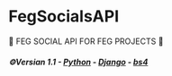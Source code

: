 # FegSocialsAPI
🎇 FEG SOCIAL API FOR FEG PROJECTS 🎇
 <p>                                                      </p> 
 
 <h5> <b>⚙Versian 1.1</b> - <u>Python</u> - <u>Django</u> - <u>bs4</u> </h5> 
 <h1>                                                           </h1>
 <title>For edit project 👇🏻<title>
 <pre>- apt install python3  
- pip install django  
- git clone https://github.com/JustinStar-py/feg-social-api   
- cd feg-social-api  
- pip -r install requirements  
- python manage.py migrate  
- python manage.py runserver  
- Now, you can see base codes and ... !😄</pre> 
 <h1>                                         </h1>
 <table>   
  <li> Instagram API 🍟</li>   
  <li> Twitter API 🍗</li>   
  <li> Telegram coming soon..!</li> 
</table> 

<p>🌍Documentation:</p> 

<h4>*GET - API - Instagram</h4>

<h3>Get all information:</h3>
   <pre>All Data:          API/GET/Instagram/get_data</pre>

<h3>Get details:</h3>
<pre>
<table>
<li>Name - instagram:                   API/GET/Instagram/full_name</li>
<li>Bio - Instagram:                    API/GET/Instagram/biography</li>
<li>Followers - Instagram:              API/GET/Instagram/followers</li>
<li>Following - Instagram:              API/GET/Instagram/following</li>
<li>Profile pic url - Instagram:        API/GET/Instagram/profile_pic_url</li>
<li>business category name - Instagram: API/GET/Instagram/business_category_name</li>
<li>posts video - Instagram:            API/GET/Instagram/posts_video</li>
<li>display url - Instagram:            API/GET/Instagram/display_url</li>
<li>business email - Instagram:         API/GET/Instagram/business_email</li>
<li>and more ....</li>
</table></pre>
<h4>

